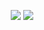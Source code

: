 <p align="center">
  <img src="https://cloud.githubusercontent.com/assets/3185357/14961144/85aa0e74-106e-11e6-9d8a-c04e13504e48.png" />
  <img src="https://cloud.githubusercontent.com/assets/3185357/14961297/4981203a-106f-11e6-9274-e45d8fd66529.png" />
</p>
